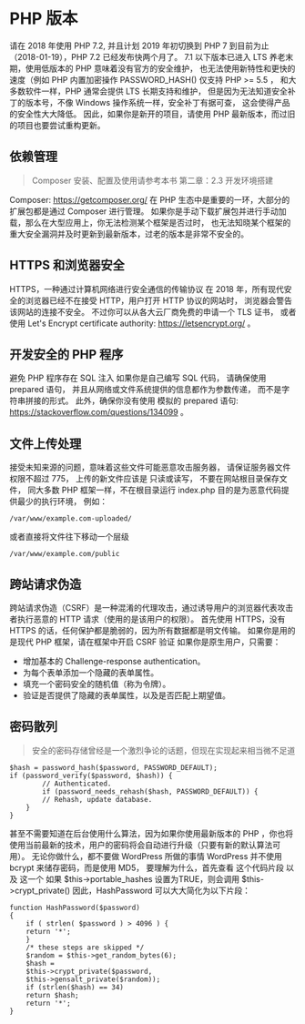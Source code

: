 # PHP 版本

请在 2018 年使用 PHP 7.2, 并且计划 2019 年初切换到 PHP 7
到目前为止（2018-01-19），PHP 7.2 已经发布快两个月了。 
7.1 以下版本已进入 LTS 养老末期，使用低版本的 PHP 意味着没有官方的安全维护， 
也无法使用新特性和更快的速度（例如 PHP 内置加密操作 PASSWORD_HASH() 仅支持 PHP >= 5.5 ， 
和大多数软件一样，PHP 通常会提供 LTS 长期支持和维护， 
但是因为无法知道安全补丁的版本号，不像 Windows 操作系统一样，安全补丁有据可查， 这会使得产品的安全性大大降低。 
因此，如果你是新开的项目，请使用 PHP 最新版本，而过旧的项目也要尝试重构更新。

## 依赖管理

> Composer 安装、配置及使用请参考本书 第二章：2.3 开发环境搭建

Composer: https://getcomposer.org/ 在 PHP 生态中是重要的一环，大部分的扩展包都是通过 Composer 进行管理。 
如果你是手动下载扩展包并进行手动加载，那么在大型应用上，你无法检测某个框架是否过时， 
也无法知晓某个框架的重大安全漏洞并及时更新到最新版本，过老的版本是非常不安全的。

## HTTPS 和浏览器安全

HTTPS，一种通过计算机网络进行安全通信的传输协议
在 2018 年，所有现代安全的浏览器已经不在接受 HTTP，用户打开 HTTP 协议的网站时， 
浏览器会警告该网站的连接不安全。 
不过你可以从各大云厂商免费的申请一个 TLS 证书， 或者使用 Let's Encrypt certificate authority: https://letsencrypt.org/ 。

## 开发安全的 PHP 程序

避免 PHP 程序存在 SQL 注入
如果你是自己编写 SQL 代码， 请确保使用 prepared 语句， 
并且从网络或文件系统提供的信息都作为参数传递， 而不是字符串拼接的形式。 
此外，确保你没有使用 模拟的 prepared 语句: https://stackoverflow.com/questions/134099 。

## 文件上传处理

接受未知来源的问题，意味着这些文件可能恶意攻击服务器， 
请保证服务器文件权限不超过 775， 
上传的新文件应该是 只读或读写， 
不要在网站根目录保存文件， 
同大多数 PHP 框架一样，不在根目录运行 index.php 目的是为恶意代码提供最少的执行环境， 
例如：

` /var/www/example.com-uploaded/ `

或者直接将文件往下移动一个层级

` /var/www/example.com/public `

## 跨站请求伪造

跨站请求伪造（CSRF）是一种混淆的代理攻击，通过诱导用户的浏览器代表攻击者执行恶意的 HTTP 请求（使用的是该用户的权限）。 
首先使用 HTTPS，没有 HTTPS 的话，任何保护都是脆弱的，因为所有数据都是明文传输。 
如果你是用的是现代 PHP 框架，请在框架中开启 CSRF 验证 
如果你是原生用户，只需要：

* 增加基本的 Challenge-response authentication。
* 为每个表单添加一个隐藏的表单属性。
* 填充一个密码安全的随机值（称为令牌）。
* 验证是否提供了隐藏的表单属性，以及是否匹配上期望值。

## 密码散列

>安全的密码存储曾经是一个激烈争论的话题，但现在实现起来相当微不足道

~~~~
$hash = password_hash($password, PASSWORD_DEFAULT); 
if (password_verify($password, $hash)) { 
        // Authenticated. 
        if (password_needs_rehash($hash, PASSWORD_DEFAULT)) { 
        // Rehash, update database. 
    } 
}
~~~~

甚至不需要知道在后台使用什么算法，因为如果你使用最新版本的 PHP ，你也将使用当前最新的技术，用户的密码将会自动进行升级（只要有新的默认算法可用）。
无论你做什么，都不要做 WordPress 所做的事情
WordPress 并不使用 bcrypt 来储存密码，而是使用 MD5， 
要理解为什么，首先查看 这个代码片段 以及 这一个 
如果 $this->portable_hashes 设置为TRUE，则会调用 $this->crypt_private()
因此，HashPassword 可以大大简化为以下片段：

~~~~
function HashPassword($password)
{
    if ( strlen( $password ) > 4096 ) {
    return '*';
    }
    /* these steps are skipped */
    $random = $this->get_random_bytes(6);
    $hash =
    $this->crypt_private($password,
    $this->gensalt_private($random));
    if (strlen($hash) == 34)
    return $hash;
    return '*';
}
~~~~

